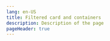 ```yaml
---
lang: en-US
title: Filtered card and containers
description: Description of the page
pageHeader: true
---
```

